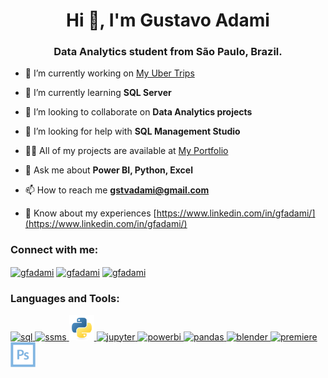 <h1 align="center">Hi 👋, I'm Gustavo Adami</h1>
<h3 align="center">Data Analytics student from São Paulo, Brazil.</h3>

- 🔭 I’m currently working on [My Uber Trips](https://github.com/gfadami/Uber-Trips/tree/main)

- 🌱 I’m currently learning **SQL Server**

- 👯 I’m looking to collaborate on **Data Analytics projects**

- 🤝 I’m looking for help with **SQL Management Studio**

- 👨‍💻 All of my projects are available at [My Portfolio](https://github.com/gfadami/Portoflio)

- 💬 Ask me about **Power BI, Python, Excel**

- 📫 How to reach me **gstvadami@gmail.com**

- 📄 Know about my experiences [https://www.linkedin.com/in/gfadami/](https://www.linkedin.com/in/gfadami/)

<h3 align="left">Connect with me:</h3>
<p align="left">
<a href="https://linkedin.com/in/gfadami" target="blank"><img align="center" src="https://raw.githubusercontent.com/rahuldkjain/github-profile-readme-generator/master/src/images/icons/Social/linked-in-alt.svg" alt="gfadami" height="30" width="40" /></a>
<a href="https://kaggle.com/gfadami" target="blank"><img align="center" src="https://raw.githubusercontent.com/rahuldkjain/github-profile-readme-generator/master/src/images/icons/Social/kaggle.svg" alt="gfadami" height="30" width="40" /></a>
<a href="https://instagram.com/gfadami" target="blank"><img align="center" src="https://raw.githubusercontent.com/rahuldkjain/github-profile-readme-generator/master/src/images/icons/Social/instagram.svg" alt="gfadami" height="30" width="40" /></a>
</p>

<h3 align="left">Languages and Tools:</h3>
<a href="https://www.microsoft.com/pt-br/sql-server/sql-server-2022" target="_blank" rel="noreferrer"> <img src="https://img.icons8.com/color/512/microsoft-sql-server.png" alt="sql" width="40" height="40"/>
<a href="https://learn.microsoft.com/en-us/sql/ssms/download-sql-server-management-studio-ssms?view=sql-server-ver16" target="_blank" rel="noreferrer"> <img src="https://www.edureka.co/blog/wp-content/uploads/2019/10/logo.png" alt="ssms" width="40" height="40"/>
<a href="https://www.python.org" target="_blank" rel="noreferrer"> <img src="https://raw.githubusercontent.com/devicons/devicon/master/icons/python/python-original.svg" alt="python" width="40" height="40"/>
<a href="https://jupyter.org/" target="_blank" rel="noreferrer"> <img src="https://cf.appdrag.com/dashboard-openvm-clo-b2d42c/uploads/Jupyter-Notebook-EF5w-udy4.png" alt="jupyter" width="40" height="40"/>
<a href="https://powerbi.microsoft.com/pt-br/" target="_blank" rel="noreferrer"> <img src="https://mobilemouse.com.au/wp-content/uploads/2021/08/Power_BI_256.png" alt="powerbi" width="40" height="40"/> 
<a href="https://pandas.pydata.org/" target="_blank" rel="noreferrer"> <img src="https://pandas.pydata.org/static/img/favicon_white.ico" alt="pandas" width="40" height="40"/> 
<a href="https://www.blender.org/" target="_blank" rel="noreferrer"> <img src="https://download.blender.org/branding/community/blender_community_badge_white.svg" alt="blender" width="40" height="40"/> </a> 
<a href="https://www.adobe.com/br/products/premiere.html" target="_blank" rel="noreferrer"> <img src="https://logospng.org/download/adobe-premiere-pro/logo-premiere-pro-256.png" alt="premiere" width="40" height="40"/> </a>
<a href="https://www.photoshop.com/en" target="_blank" rel="noreferrer"> <img src="https://raw.githubusercontent.com/devicons/devicon/master/icons/photoshop/photoshop-line.svg" alt="photoshop" width="40" height="40"/> </a>
</a> </p>

<!---
- 👋 Hi, I’m @gfadami
- 👀 I’m interested in Data Analytics
- 🌱 I’m currently learning Python 3
- 💞️ I’m looking to collaborate on Python projects
- 📫 How to reach me: gstvadami@gmail.com or www.linkedin.com/in/gfadami


gfadami/gfadami is a ✨ special ✨ repository because its `README.md` (this file) appears on your GitHub profile.
You can click the Preview link to take a look at your changes.
--->
